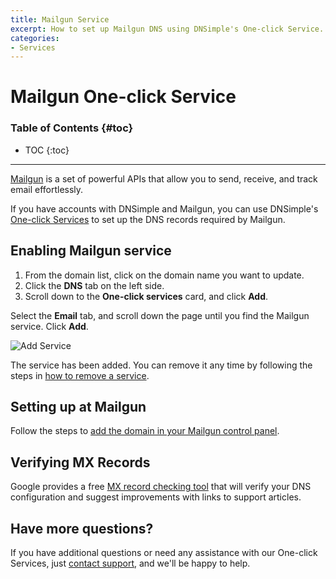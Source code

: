 ```yaml
---
title: Mailgun Service
excerpt: How to set up Mailgun DNS using DNSimple's One-click Service.
categories:
- Services
---
```


# Mailgun One-click Service

### Table of Contents {#toc}

* TOC
{:toc}

---

[Mailgun](http://mailgun.com) is a set of powerful APIs that allow you to send, receive, and track email effortlessly. 

If you have accounts with DNSimple and Mailgun, you can use DNSimple's [One-click Services](/categories/services/) to set up the DNS records required by Mailgun. 

## Enabling Mailgun service

1. From the domain list, click on the domain name you want to update.
2. Click the **DNS** tab on the left side.
3. Scroll down to the **One-click services** card, and click **Add**.

 <!--- needs screenshot -->

Select the **Email** tab, and scroll down the page until you find the Mailgun service. Click **Add**.

![Add Service](/files/services-mailgun.png)

The service has been added. You can remove it any time by following the steps in [how to remove a service](/articles/services/#removing-services). 

## Setting up at Mailgun

Follow the steps to [add the domain in your Mailgun control panel](https://help.mailgun.com/hc/en-us/articles/203637190-How-Do-I-Add-or-Delete-a-Domain-).

## Verifying MX Records

Google provides a free [MX record checking tool](https://toolbox.googleapps.com/apps/checkmx) that will verify your DNS configuration and suggest improvements with links to support articles.

## Have more questions? 

If you have additional questions or need any assistance with our One-click Services, just [contact support](https://dnsimple.com/feedback), and we'll be happy to help.
